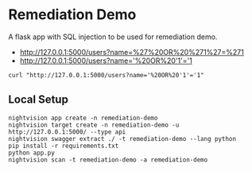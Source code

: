 # Remediation Demo

A flask app with SQL injection to be used for remediation demo.


- http://127.0.0.1:5000/users?name=%27%20OR%20%271%27=%271
- http://127.0.0.1:5000/users?name='%20OR%20'1'='1

```
curl "http://127.0.0.1:5000/users?name='%20OR%20'1'='1"
```

## Local Setup

```
nightvision app create -n remediation-demo
nightvision target create -n remediation-demo -u http://127.0.0.1:5000/ --type api
nightvision swagger extract ./ -t remediation-demo --lang python 
pip install -r requirements.txt
python app.py
nightvision scan -t remediation-demo -a remediation-demo
 ```